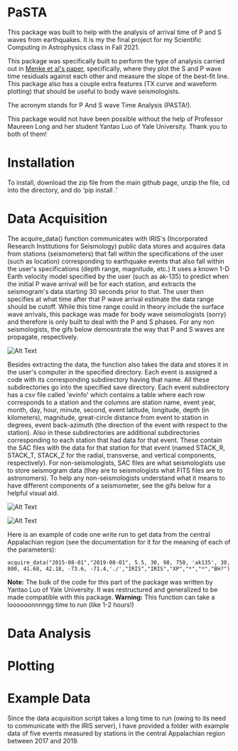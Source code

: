 # PaSTA
This package was built to help with the analysis of arrival time of P and S waves from earthquakes. It is my the final project for my Scientific Computing in Astrophysics class in Fall 2021.

This package was specifically built to perform the type of analysis carried out in [Menke et al's paper](https://agupubs.onlinelibrary.wiley.com/doi/full/10.1002/2016GL070918), specifically, where they plot the S and P wave time residuals against each other and measure the slope of the best-fit line. This package also has a couple extra features (TX curve and waveform plotting) that should be useful to body wave seismologists.

The acronym stands for P And S wave Time Analysis (PASTA!).

This package would not have been possible without the help of Professor Maureen Long and her student Yantao Luo of Yale University. Thank you to both of them!


# Installation
To install, download the zip file from the main github page, unzip the file, cd into the directory, and do 'pip install .'

# Data Acquisition
The acquire_data() function communicates with IRIS's (Incorporated Research Institutions for Seismology) public data stores and acquires data from stations (seismometers) that fall within the specifications of the user (such as location) corresponding to earthquake events that also fall within the user's specifications (depth range, magnitude, etc.) It uses a known 1-D Earth velocity model specified by the user (such as ak-135) to predict when the initial P wave arrival will be for each station, and extracts the seismogram's data starting 30 seconds prior to that. The user then specifies at what time after that P wave arrival estimate the data range should be cutoff. While this time range could in theory include the surface wave arrivals, this package was made for body wave seismologists (sorry) and therefore is only built to deal with the P and S phases. For any non seismologists, the gifs below demosntrate the way that P and S waves are propagate, respectively.

![Alt Text](https://i.stack.imgur.com/wji2Z.gif)

Besides extracting the data, the function also takes the data and stores it in the user's computer in the specified directory. Each event is assigned a code with its corresponding subdirectory having that name. All these subdirectories go into the specified save directory. Each event subdirectory has a csv file called 'evinfo' which contains a table where each row corresponds to a station and the columns are station name, event year, month, day, hour, minute, second, event latitude, longitude, depth (in kilometers), magnitude, great-circle distance from event to station in degrees, event back-azimuth (the direction of the event with respect to the station). Also in these subdirectories are  additional subdirectories corresponding to each station that had data for that event. These contain the SAC files with the data for that station for that event (named STACK_R, STACK_T, STACK_Z for the radial, transverse, and vertical components, respectively). For non-seismologists, SAC files are what seismologists use to store seismogram data (they are to seismologists what FITS files are to astronomers). To help any non-seismologists understand what it means to have different components of a seismometer, see the gifs below for a helpful visual aid.

![Alt Text](https://opengeology.org/textbook/wp-content/uploads/2018/07/09.5-seismograph_vert.gif)


![Alt Text](https://i.makeagif.com/media/12-16-2015/e81Yff.gif)


Here is an example of code one write run to get data from the central Appalachian region (see the documentation for it for the meaning of each of the parameters):

```
acquire_data("2015-08-01","2019-08-01", 5.5, 30, 90, 750, 'ak135', 30, 800, 41.68, 42.18, -73.6, -71.4,'./',"IRIS","IRIS","XP","*","*","BH?")
```

**Note:** The bulk of the code for this part of the package was written by Yantao Luo of Yale University. It was restructured and generalized to be made compatible with this package.
**Warning:** This function can take a loooooonnnngg time to run (like 1-2 hours!)

# Data Analysis


# Plotting

# Example Data
Since the data acquisition script takes a long time to run (owing to its need to communicate with the IRIS server), I have provided a folder with example data of five events measured by stations in the central Appalachian region between 2017 and 2019.
